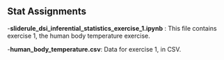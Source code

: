 ## Stat Assignments

-**sliderule_dsi_inferential_statistics_exercise_1.ipynb** : This file contains exercise 1, the human body temperature exercise. 

-**human_body_temperature.csv**: Data for exercise 1, in CSV. 